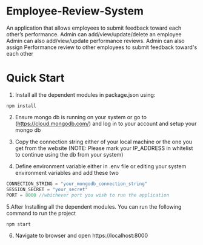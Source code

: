# Employee-Review-System
An application that allows employees to submit feedback toward each other’s performance. 
Admin can add/view/update/delete an employee
Admin can also add/view/update performance reviews.
Admin can also assign Performance review to other employees to submit feedback toward's each other

# Quick Start
1. Install all the dependent modules in package.json using:

```
npm install
```

2. Ensure mongo db is running on your system or go to (https://cloud.mongodb.com/) and log in to your account and setup your mongo db
3. Copy the connection string either of your local machine or the one you get from the website
(NOTE: Please mark your IP_ADDRESS in whitelist to continue using the db from your system)

4. Define environment variable either in .env file or editing your system environment variables and add these two

``` javascript
CONNECTION_STRING = "your_mongodb_connection_string"
SESSION_SECRET = "your_secret"
PORT = 8000 //whichever port you wish to run the application
```

5.After Installing all the dependent modules. You can run the following command to run the project

```
npm start
```
6. Navigate to browser and open https://localhost:8000


